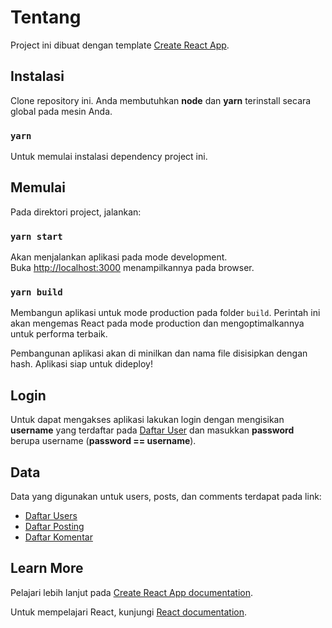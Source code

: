 # Tentang

Project ini dibuat dengan template [Create React App](https://github.com/facebook/create-react-app).

## Instalasi

Clone repository ini. Anda membutuhkan **node** dan **yarn** terinstall secara global pada mesin Anda.

### `yarn`

Untuk memulai instalasi dependency project ini.

## Memulai

Pada direktori project, jalankan:

### `yarn start`

Akan menjalankan aplikasi pada mode development.\
Buka [http://localhost:3000](http://localhost:3000) menampilkannya pada browser.

### `yarn build`

Membangun aplikasi untuk mode production pada folder `build`. Perintah ini akan mengemas React pada mode production dan mengoptimalkannya untuk performa terbaik.

Pembangunan aplikasi akan di minilkan dan nama file disisipkan dengan hash. Aplikasi siap untuk dideploy!

## Login

Untuk dapat mengakses aplikasi lakukan login dengan mengisikan **username** yang terdaftar pada [Daftar User](https://jsonplaceholder.typicode.com/Users) dan masukkan **password** berupa username (**password == username**).

## Data

Data yang digunakan untuk users, posts, dan comments terdapat pada link:
- [Daftar Users](https://jsonplaceholder.typicode.com/Users)
- [Daftar Posting](https://jsonplaceholder.typicode.com/Posts)
- [Daftar Komentar](https://jsonplaceholder.typicode.com/Comments)

## Learn More

Pelajari lebih lanjut pada [Create React App documentation](https://facebook.github.io/create-react-app/docs/getting-started).

Untuk mempelajari React, kunjungi [React documentation](https://reactjs.org/).
